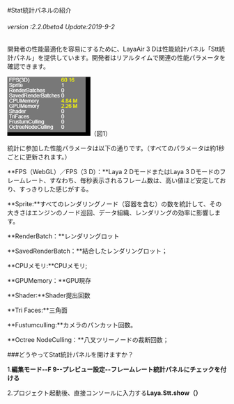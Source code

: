 #Stat統計パネルの紹介

###### *version :2.2.0beta4   Update:2019-9-2*

開発者の性能最適化を容易にするために、LayaAir 3 Dは性能統計パネル「Stt統計パネル」を提供しています。開発者はリアルタイムで関連の性能パラメータを確認できます。

​![图](img/1.png)（図1）

統計に参加した性能パラメータは以下の通りです。（すべてのパラメータは約1秒ごとに更新されます。）

​**FPS（WebGL）／FPS（3 D）：**Laya 2 DモードまたはLaya 3 Dモードのフレームレート、すなわち、毎秒表示されるフレーム数は、高い値ほど安定しており、すっきりした感じがする。

​**Sprite:**すべてのレンダリングノード（容器を含む）の数を統計して、その大きさはエンジンのノード巡回、データ組織、レンダリングの効率に影響します。

​**RenderBatch：**レンダリングロット

​**SavedRenderBatch：**結合したレンダリングロット；

​**CPUメモリ:**CPUメモリ;

​**GPUMemory：**GPU現存

​**Shader:**Shader提出回数

​**Tri Faces:**三角面

​**Fustumculling:**カメラのパンカット回数。

​**Octree NodeCulling：**八叉ツリーノードの裁断回数；

###どうやってStat統計パネルを開けますか？

1.**編集モード--F 9--プレビュー設定--フレームレート統計パネルにチェックを付ける**	

2.プロジェクト起動後、直接コンソールに入力する**Laya.Stt.show（）**

##### 	